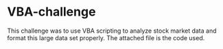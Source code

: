 # VBA-challenge

This challenge was to use VBA scripting to analyze stock market data and format this large data set properly. The attached file is the code used.
